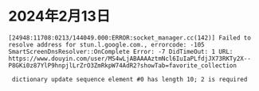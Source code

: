 # 2024年2月13日
    [24948:11708:0213/144049.000:ERROR:socket_manager.cc(142)] Failed to resolve address for stun.l.google.com., errorcode: -105
    SmartScreenDnsResolver::OnComplete Error: -7 DidTimeOut: 1 URL: https://www.douyin.com/user/MS4wLjABAAAAztmNcl6IuIaPLfdjJX73RKTy2X--P8GKi0z87YlP9hnpjlLrZrO3ZmRkpW74AdR2?showTab=favorite_collection

     dictionary update sequence element #0 has length 10; 2 is required
